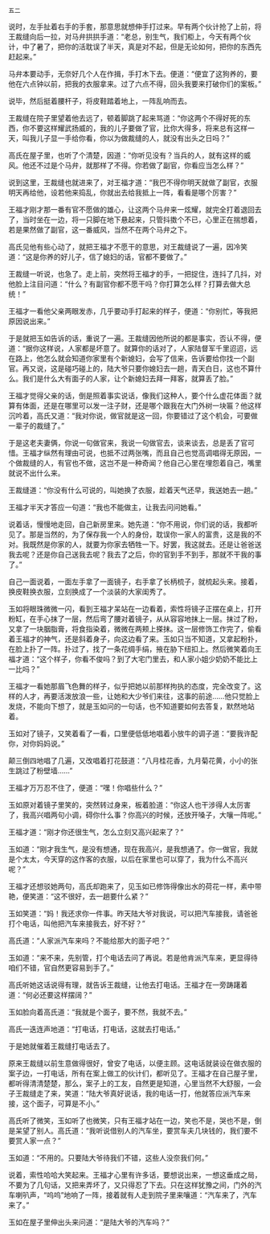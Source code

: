     五二 

   说时，左手扯着右手的手套，那意思就想伸手打过来。早有两个伙计抢了上前，将王裁缝向后一拉，对马弁拱拱手道：“老总，别生气，我们柜上，今天有两个伙计，中了暑了，把你的活耽误了半天，真是对不起，但是无论如何，把你的东西先赶起来。”

   马弁本要动手，无奈好几个人在作揖，手打木下去。便道：“便宜了这狗养的，要他在六点钟以前，把我的衣服拿来。过了六点不得，回头我要来打破你们的案板。”

   说毕，然后挺着腰杆子，将皮鞋踏着地上，一阵乱响而去。

   王裁缝在院子里望着他去远了，顿着脚跳了起来骂道：“你这两个不得好死的东西，你不要这样耀武扬威的，我的儿子要做了官，比你大得多，将来总有这样一天，叫我儿子显一手给你看，你以为做裁缝的人，就没有出头之日吗？”

   高氏在屋子里，也听了个清楚，因道：“你听见没有？当兵的人，就有这样的威风。他还不过是个马弁，就那样了不得。你若做了副官，你看应当怎么样？”

   说到这里，王裁缝也就进来了，对王福才道：“我巴不得你明天就做了副官，衣服明天再给他，设若他来捣乱，你就出去给我抵上一阵，看看是哪个厉害？”

   王福才刚才那一番有官不愿做的雄心，让这两个马弁来一炫耀，就完全打着退回去了，当时坐在一边，将一只脚在地下悬起来，只管抖擞个不已，心里正在揣想着，若是果然做了副官，这一番威风，当然不在两个马弁之下。

   高氏见他有些心动了，就把王福才不愿干的意思，对王裁缝说了一遍，因冷笑道：“这是你养的好儿子，信了媳妇的话，官都不要做了。”

   王裁缝一听说，也急了。走上前，突然将王福才的手，一把捉住，连抖了几抖，对他脸上注目问道：“什么？有副官你都不愿干吗？你打算怎么样？打算去做大总统！”

   王福才一看他父亲两眼发赤，几乎要动手打起来的样子，便道：“你别忙，等我把原因说出来。”

   于是就把玉如告诉的话，重说了一遍。王裁缝因他所说的都是事实，否认不得，便道：“据你这样说，人家都是坏意了。就算你的话对了，人家陆督军千里迢迢，远在路上，他怎么就会知道你家里有个新媳妇，会写了信来，告诉要给你找一个副官。再又说，这是碰巧碰上的，陆大爷只要你媳妇去一趟，青天白日，这也不算什么。我们是什么大有面子的人家，让个新媳妇去拜一拜客，就算丢了脸。”

   王福才觉得父亲的话，倒是照着事实说话，像我们这种人，要个什么虚花体面？就算有体面，还是在哪里可以发一注子财，还是哪个跟我在大门外树一块匾？他这样沉吟着，高氏又道：“我对你说，做官就是这一回，你要错过了这个机会，可要做一辈子的裁缝了。”

   于是这老夫妻俩，你说一句做官来，我说一句做官去，谈来谈去，总是丢了官可惜。王福才纵然有理由可说，也抵不过两张嘴，而且自己也觉高调唱得无原因，一个做裁缝的人，有官也不做，这岂不是一种奇闻？他自己心里在埋怨着自己，嘴里就说不出什么来。

   王裁缝道：“你没有什么可说的，叫她换了衣服，趁着天气还早，我送她去一趟。”

   王福才半天才答应一句道：“我也不能做主，让我去问问她看。”

   说着话，慢慢地走回，自己新房里来。她先道：“你不用说，你们说的话，我都听见了。那是当然的，为了保存我一个人的身份，耽误你一家人的富贵，这是我的不对。我既然是你家的人，就要为你家去牺牲一下。好罢，我这就去。还是让爸爸送我去呢？还是你自己送我去呢？我去了之后，你的官到手不到手，那就不干我的事了。”

   自己一面说着，一面左手拿了一面镜子，右手拿了长柄梳子，就梳起头来。接着，换皮鞋换衣服，立刻换成了一个淡装的大家闺秀了。

   玉如将眼珠微微一闪，看到王福才呆站在一边看着，索性将镜子正摆在桌上，打开粉缸，在手心抹了一层，然后弯了腰对着镜子，从从容容地抹上一层。抹过了粉，又拿了一块胭脂膏，将食指染着，微微在两颊上搽抹。这一层修饰工作完了，偷看着王福才的神气，还是斜着身子，向这边看了来。玉如只当不知道，又拿起粉扑，在脸上扑了一阵。扑过了，找了一条花绸手绢，掖在胁下纽扣上。然后微笑着向王福才道：“这个样子，你看不俊吗？到了大宅门里去，和人家小姐少奶奶不能比上一比吗？”

   王福才一看她那眉飞色舞的样子，似乎把她以前那样拘执的态度，完全改变了。这样的人才，再要活泼放浪一些，让她和大少爷们来往，这事的前途……他只觉脸上发烧，不能向下想了，就是玉如问的一句话，也不知道要如何去答复，默然地站着。

   玉如对了镜子，又笑着看了一看，口里便低低地唱着小放牛的调子道：“要我许配你，对你妈妈说。”

   颠三倒四地唱了几遍，又改唱着打花鼓道：“八月桂花香，九月菊花黄，小小的张生跳过了粉壁墙……”

   王福才万万忍不住了，便道：“嘿！你唱些什么？”

   玉如原对着镜子里笑的，突然转过身来，板着脸道：“你这人也干涉得人太厉害了，我高兴唱两句小调，碍你什么事？你高兴的时候，还放开嗓子，大嚷一阵呢。”

   王福才道：“刚才你还很生气，怎么立刻又高兴起来了？”

   玉如道：“刚才我生气，是没有想通，现在我高兴，是我想通了。你一做官，我就是个太太，今天穿的这作客的衣服，以后在家里也可以穿了，我为什么不高兴呢？”

   王福才还想驳她两句，高氏却跑来了，见玉如已修饰得像出水的荷花一样，素中带艳，便笑道：“这不很好，去一趟要什么紧？”

   玉如笑道：“妈！我还求你一件事。昨天陆大爷对我说，可以把汽车接我，请爸爸打个电话，叫他把汽车来接我去，好不好？”

   高氏道：“人家派汽车来吗？不能给那大的面子吧？”

   玉如道：“来不来，先别管，打个电话去问了再说。若是他肯派汽车来，更显得待咱们不错，官自然更容易到手了。”

   高氏听她这话说得有理，就告诉王裁缝，让他去打电话。王福才在一旁踌躇着道：“何必还要这样摆阔？”

   玉如脸向着高氏道：“我就是个面子，要不然，我就不去。”

   高氏一迭连声地道：“打电话，打电话，这就去打电话。”

   于是她就催着王裁缝打电话去了。

   原来王裁缝以前生意做得很好，曾安了电话，以便主顾。这电话就装设在做衣服的案子边，一打电话，所有在案上做工的伙计们，都听见了。王福才在自己屋子里，都听得清清楚楚，那么，案子上的工友，自然更是知道，心里当然不大舒服，一会子王裁缝走了来，笑道：“陆大爷真好说话，我的电话一打，他就答应派汽车来接，这个面子，可算是不小。”

   高氏听了微笑，玉如听了也微笑，只有王福才站在一边，笑也不是，哭也不是，倒是呆望了别人。高氏道：“我听说借别人的汽车坐，要赏车夫几块钱的，我们要不要赏人家一点？”

   玉如道：“不用的。只要陆大爷待我们不错，这些人没奈我们何。”

   说着，索性哈哈大笑起来。王福才心里有许多话，要想说出来，一想这垂成之局，不要为了几句话，又把来弄坏了，又只得忍了下去。只在这样犹豫之间，门外的汽车喇叭声，“呜呜”地响了一阵，接着就有人走到院子里来嚷道：“汽车来了，汽车来了。”

   玉如在屋子里伸出头来问道：“是陆大爷的汽车吗？”

